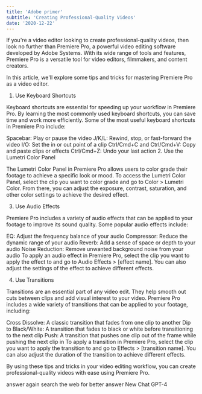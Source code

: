 ```yaml
---
title: 'Adobe primer'
subtitle: 'Creating Professional-Quality Videos'
date: '2020-12-22'
---
```


If you're a video editor looking to create professional-quality videos, then look no further than Premiere Pro, a powerful video editing software developed by Adobe Systems. With its wide range of tools and features, Premiere Pro is a versatile tool for video editors, filmmakers, and content creators.

In this article, we'll explore some tips and tricks for mastering Premiere Pro as a video editor.

1. Use Keyboard Shortcuts

Keyboard shortcuts are essential for speeding up your workflow in Premiere Pro. By learning the most commonly used keyboard shortcuts, you can save time and work more efficiently. Some of the most useful keyboard shortcuts in Premiere Pro include:

Spacebar: Play or pause the video
J/K/L: Rewind, stop, or fast-forward the video
I/O: Set the in or out point of a clip
Ctrl/Cmd+C and Ctrl/Cmd+V: Copy and paste clips or effects
Ctrl/Cmd+Z: Undo your last action 2. Use the Lumetri Color Panel

The Lumetri Color Panel in Premiere Pro allows users to color grade their footage to achieve a specific look or mood. To access the Lumetri Color Panel, select the clip you want to color grade and go to Color > Lumetri Color. From there, you can adjust the exposure, contrast, saturation, and other color settings to achieve the desired effect.

3. Use Audio Effects

Premiere Pro includes a variety of audio effects that can be applied to your footage to improve its sound quality. Some popular audio effects include:

EQ: Adjust the frequency balance of your audio
Compressor: Reduce the dynamic range of your audio
Reverb: Add a sense of space or depth to your audio
Noise Reduction: Remove unwanted background noise from your audio
To apply an audio effect in Premiere Pro, select the clip you want to apply the effect to and go to Audio Effects > [effect name]. You can also adjust the settings of the effect to achieve different effects.

4. Use Transitions

Transitions are an essential part of any video edit. They help smooth out cuts between clips and add visual interest to your video. Premiere Pro includes a wide variety of transitions that can be applied to your footage, including:

Cross Dissolve: A classic transition that fades from one clip to another
Dip to Black/White: A transition that fades to black or white before transitioning to the next clip
Push: A transition that pushes one clip out of the frame while pushing the next clip in
To apply a transition in Premiere Pro, select the clip you want to apply the transition to and go to Effects > [transition name]. You can also adjust the duration of the transition to achieve different effects.

By using these tips and tricks in your video editing workflow, you can create professional-quality videos with ease using Premiere Pro.

answer again
search the web for better answer
New Chat
GPT-4
